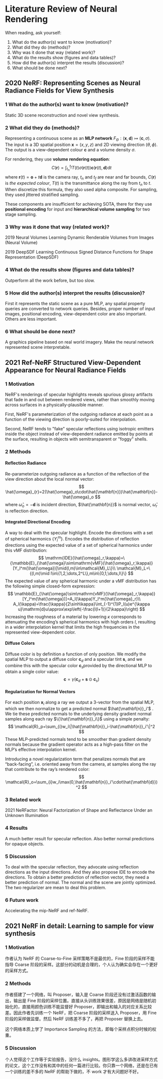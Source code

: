 # Literature Review of Neural Rendering

When reading, ask yourself: 

1. What do the author(s) want to know (motivation)?
2. What did they do (methods)?
3. Why was it done that way (related work)?
4. What do the results show (figures and data tables)?
5. How did the author(s) interpret the results (discussion)?
6. What should be done next?

## 2020 NeRF: Representing Scenes as Neural Radiance Fields for View Synthesis

### 1 What do the author(s) want to know (motivation)?

Static 3D scene reconstruction and novel view synthesis.

### 2 What did they do (methods)?

Representing a continuous scene as an **MLP network** $F_{\Theta}:(\mathbf x,\mathbf d)\mapsto(\mathbf c,\sigma)$. The input is a 3D spatial position $\mathbf x=(x,y,z)$ and 2D viewing direction $(\theta,\phi)$. The output is a view-dependent colour $\mathbf c$ and a volume density $\sigma$.

For rendering, they use **volume rendering equation**:
$$
C(\mathbf r)=\int_{t_n}^{t_f}T(t)\sigma(\mathbf r(t))\mathbf c(\mathbf r(t),\mathbf d)\mathrm dt
$$
where $\mathbf r(t)=\mathbf o+t\mathbf d$ is the camera ray, $t_n$ and $t_f$ are near and far bounds, $C(\mathbf r)$ is *the expected colour*, $T(t)$ is the transmittance along the ray from $t_n$ to $t$. When discretize this formula, they also used alpha composite. For sampling, they used jittered stratified sampling.

These components are insufficient for achieving SOTA, there for they use **positional encoding** for input and **hierarchical volume sampling** for two stage sampling.

### 3 Why was it done that way (related work)?

2019 Neural Volumes Learning Dynamic Renderable Volumes from Images (Neural Volume)

2019 DeepSDF Learning Continuous Signed Distance Functions for Shape Representation (DeepSDF)

### 4 What do the results show (figures and data tables)?

Outperform all the work before, but too slow.

### 5 How did the author(s) interpret the results (discussion)?

First it represents the static scene as a pure MLP, any spatial property queries are converted to network queries. Besides, proper number of input images, positional encoding, view-dependent color are also important. Others are less important.

### 6 What should be done next?

A graphics pipeline based on real world imagery. Make the neural network represented scene interpretable.

## 2021 Ref-NeRF Structured View-Dependent Appearance for Neural Radiance Fields

### 1 Motivation

NeRF's renderings of specular highlights reveals spurious glossy artifacts that fade in and out between rendered views, rather than smoothly moving across surfaces in a physically-plausible manner.

First, NeRF's parameterization of the outgoing radiance at each point as a function of the viewing direction is poorly-suited for interpolation.

Second, NeRF tends to "fake" specular reflections using isotropic emitters inside the object instead of view-dependent radiance emitted by points at the surface, resulting in objects with semitransparent or "foggy" shells.

### 2 Methods

#### Reflection Radiance

Re-parameterize outgoing radiance as a function of the reflection of the view direction about the local normal vector:
$$
\hat{\omega}_{r}=2(\hat{\omega}_o\cdot\hat{\mathbf{n}})\hat{\mathbf{n}}-\hat{\omega}_o
$$
where $\hat{\omega}_o=-\mathbf{d}$ is incident direction, $\hat{\mathbf{n}}$ is normal vector, $\hat{\omega}_{r}$ is reflection direction.

#### Integrated Directional Encoding

A way to deal with the specular highlight. Encode the directions with a set of spherical harmonics $\{Y_l^m\}$. Encodes the distribution of reflection directions using the expected value of a set of spherical harmonics under this vMF distribution:
$$
\mathrm{IDE}(\hat{\omega}_r,\kappa)=\{\mathbb{E}_{\hat{\omega}\sim\mathrm{vMF}(\hat{\omega}_r,\kappa)}[Y_l^m(\hat{\omega})]\mid(l,m)\in\mathcal{M}_L\}\\
\mathcal{M}_L=\{(l,m)\mid l\in\{1,2,\dots,2^L\},m\in\{0,1,\dots,l\}\}
$$
The expected value of any spherical harmonic under a vMF distribution has the following simple closed-form expression:
$$
\mathbb{E}_{\hat{\omega}\sim\mathrm{vMF}(\hat{\omega}_r,\kappa)}[Y_l^m(\hat{\omega})]=A_l(\kappa)Y_l^m(\hat{\omega}_r)\\
A_l(\kappa)=\frac{\kappa}{2\sinh\kappa}\int_{-1}^{1}P_l(u)e^{\kappa u}\mathrm{d}u\approx\exp\left(-\frac{l(l+1)}{2\kappa}\right)
$$
Increasing the roughness of a material by lowering $\kappa$ corresponds to attenuating the encoding’s spherical harmonics with high orders $l$, resulting in a wider interpolation kernel that limits the high frequencies in the represented view-dependent color.

#### Diffuse Colors

Diffuse color is by definition a function of only position. We modify the spatial MLP to output a diffuse color $\mathbf{c}_d$ and a specular tint $\mathbf{s}$, and we combine this with the specular color $\mathbf{c}_s$​ provided by the directional MLP to obtain a single color value:
$$
\mathbf{c}=\gamma(\mathbf{c}_d+\mathbf{s}\odot\mathbf{c}_s)
$$

#### Regularization for Normal Vectors

For each position $\mathbf{x}_i$ along a ray we output a 3-vector from the spatial MLP, which we then normalize to get a predicted normal $\hat{\mathbf{n}}_i'$ . We tie these predicted normals to the underlying density gradient normal samples along each ray $\{\hat{\mathbf{n}}_i\}$ using a simple penalty:
$$
\mathcal{R}_p=\sum_{i}w_i\|\hat{\mathbf{n}}_i-\hat{\mathbf{n}}_i'\|^2
$$
These MLP-predicted normals tend to be smoother than gradient density normals because the gradient operator acts as a high-pass filter on the MLP’s effective interpolation kernel.

Introducing a novel regularization term that penalizes normals that are “back-facing”, i.e. oriented away from the camera, at samples along the ray that contribute to the ray’s rendered color:
$$
\mathcal{R}_o=\sum_{i}w_i\max(0,\hat{\mathbf{n}}_i'\cdot\hat{\mathbf{d}})^2
$$

### 3 Related work

2021 NeRFactor: Neural Factorization of Shape and Reflectance Under an Unknown Illumination

### 4 Results

A much better result for specular reflection. Also better normal predictions for opaque objects.

### 5 Discussion

To deal with the specular reflection, they advocate using reflection directions as the input directions. And they also propose IDE to encode the directions. To obtain a better prediction of reflection vector, they need a better prediction of normal. The normal and the scene are jointly optimized. The two regularizer are mean to deal this problem.

### 6 Future work

Accelerating the mip-NeRF and ref-NeRF.

## 2021 NeRF in detail: Learning to sample for view synthesis

### 1 Motivation

作者认为 NeRF 的 Coarse-to-Fine 采样策略不是最优的，Fine 阶段的采样不能指导 Coarse 阶段的采样。这部分的动机是合理的，个人认为确实会存在一个更好的采样方式。

### 2 Methods

作者搭建了一个网络，叫 Proposer，输入是 Coarse 阶段还没有过激活函数的输出，输出是 Fine 阶段的采样位置。直接从头训练效果很差，原因是网络是随机初始化的，直接用颜色训练不能监督好 Proposer，即输出和输入的对应关系比较差。因此作者先训练一个 NeRF，把 Coarse 阶段的采样送入 Proposer，用 Fine 阶段的采样做监督。然后 NeRF 训练差不多了，再把 Proposer 替换上去。

这个网络本质上学了 Importance Sampling 的方法，即每个采样点积分时候的权重。

### 5 Discussion

个人觉得这个工作等于实验报告，没什么 insights。图形学这么多讲改进采样方式的论文，这个工作没有和其中的任何一篇进行比较。你只靠一个网络，还是在已有一个训练的差不多的 NeRF 的帮助下做的，不 work 才有大问题好不好。
